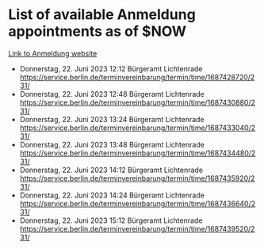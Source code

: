 # List of available Anmeldung appointments as of $NOW
[Link to Anmeldung website](https://service.berlin.de/terminvereinbarung/termin/tag.php?termin=1&anliegen[]=120686&dienstleisterlist=122210,122217,327316,122219,327312,122227,327314,122231,327346,122243,327348,122254,122252,329742,122260,329745,122262,329748,122271,327278,122273,327274,122277,327276,330436,122280,327294,122282,327290,122284,327292,122291,327270,122285,327266,122286,327264,122296,327268,150230,329760,122297,327286,122294,327284,122312,329763,122314,329775,122304,327330,122311,327334,122309,327332,317869,122281,327352,122279,329772,122283,122276,327324,122274,327326,122267,329766,122246,327318,122251,327320,122257,327322,122208,327298,122226,327300&herkunft=http%3A%2F%2Fservice.berlin.de%2Fdienstleistung%2F120686%2F)
- Donnerstag, 22. Juni 2023 12:12 Bürgeramt Lichtenrade https://service.berlin.de/terminvereinbarung/termin/time/1687428720/231/
- Donnerstag, 22. Juni 2023 12:48 Bürgeramt Lichtenrade https://service.berlin.de/terminvereinbarung/termin/time/1687430880/231/
- Donnerstag, 22. Juni 2023 13:24 Bürgeramt Lichtenrade https://service.berlin.de/terminvereinbarung/termin/time/1687433040/231/
- Donnerstag, 22. Juni 2023 13:48 Bürgeramt Lichtenrade https://service.berlin.de/terminvereinbarung/termin/time/1687434480/231/
- Donnerstag, 22. Juni 2023 14:12 Bürgeramt Lichtenrade https://service.berlin.de/terminvereinbarung/termin/time/1687435920/231/
- Donnerstag, 22. Juni 2023 14:24 Bürgeramt Lichtenrade https://service.berlin.de/terminvereinbarung/termin/time/1687436640/231/
- Donnerstag, 22. Juni 2023 15:12 Bürgeramt Lichtenrade https://service.berlin.de/terminvereinbarung/termin/time/1687439520/231/
